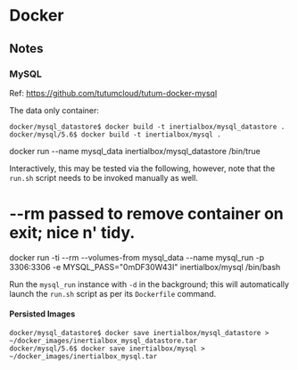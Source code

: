 # Docker

## Notes

### MySQL

Ref: https://github.com/tutumcloud/tutum-docker-mysql

The data only container:

```
docker/mysql_datastore$ docker build -t inertialbox/mysql_datastore .
docker/mysql/5.6$ docker build -t inertialbox/mysql .
```

docker run --name mysql_data inertialbox/mysql_datastore /bin/true

Interactively, this may be tested via the following, however, note that
the `run.sh` script needs to be invoked manually as well.

# --rm passed to remove container on exit; nice n' tidy.
docker run -ti --rm --volumes-from mysql_data --name mysql_run -p 3306:3306 -e MYSQL_PASS="0mDF30W43I" inertialbox/mysql /bin/bash

Run the `mysql_run` instance with `-d` in the background; this will
automatically launch the `run.sh` script as per its `Dockerfile`
command.

#### Persisted Images

```
docker/mysql_datastore$ docker save inertialbox/mysql_datastore > ~/docker_images/inertialbox_mysql_datastore.tar
docker/mysql/5.6$ docker save inertialbox/mysql > ~/docker_images/inertialbox_mysql.tar
```
